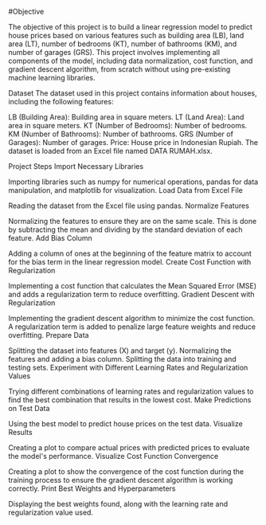 #Objective

The objective of this project is to build a linear regression model to predict house prices based on various features such as building area (LB), land area (LT), number of bedrooms (KT), number of bathrooms (KM), and number of garages (GRS). This project involves implementing all components of the model, including data normalization, cost function, and gradient descent algorithm, from scratch without using pre-existing machine learning libraries.

Dataset
The dataset used in this project contains information about houses, including the following features:

LB (Building Area): Building area in square meters.
LT (Land Area): Land area in square meters.
KT (Number of Bedrooms): Number of bedrooms.
KM (Number of Bathrooms): Number of bathrooms.
GRS (Number of Garages): Number of garages.
Price: House price in Indonesian Rupiah.
The dataset is loaded from an Excel file named DATA RUMAH.xlsx.

Project Steps
Import Necessary Libraries

Importing libraries such as numpy for numerical operations, pandas for data manipulation, and matplotlib for visualization.
Load Data from Excel File

Reading the dataset from the Excel file using pandas.
Normalize Features

Normalizing the features to ensure they are on the same scale. This is done by subtracting the mean and dividing by the standard deviation of each feature.
Add Bias Column

Adding a column of ones at the beginning of the feature matrix to account for the bias term in the linear regression model.
Create Cost Function with Regularization

Implementing a cost function that calculates the Mean Squared Error (MSE) and adds a regularization term to reduce overfitting.
Gradient Descent with Regularization

Implementing the gradient descent algorithm to minimize the cost function. A regularization term is added to penalize large feature weights and reduce overfitting.
Prepare Data

Splitting the dataset into features (X) and target (y).
Normalizing the features and adding a bias column.
Splitting the data into training and testing sets.
Experiment with Different Learning Rates and Regularization Values

Trying different combinations of learning rates and regularization values to find the best combination that results in the lowest cost.
Make Predictions on Test Data

Using the best model to predict house prices on the test data.
Visualize Results

Creating a plot to compare actual prices with predicted prices to evaluate the model's performance.
Visualize Cost Function Convergence

Creating a plot to show the convergence of the cost function during the training process to ensure the gradient descent algorithm is working correctly.
Print Best Weights and Hyperparameters

Displaying the best weights found, along with the learning rate and regularization value used.
